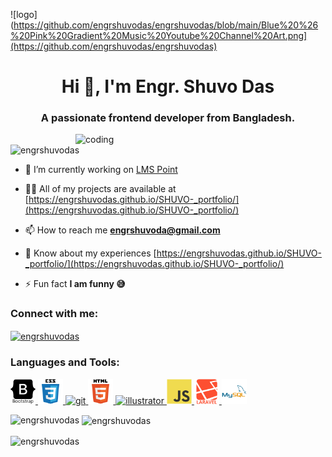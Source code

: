 ![logo](https://github.com/engrshuvodas/engrshuvodas/blob/main/Blue%20%26%20Pink%20Gradient%20Music%20Youtube%20Channel%20Art.png](https://github.com/engrshuvodas/engrshuvodas)
<h1 align="center">Hi 👋, I'm Engr. Shuvo Das</h1>
<h3 align="center">A passionate frontend developer from Bangladesh.</h3>
<img src="https://user-images.githubusercontent.com/55389276/140866485-8fb1c876-9a8f-4d6a-98dc-08c4981eaf70.gif" alt="coding" width="400px" align="right">
<!-- <img src"https://user-images.githubusercontent.com/55389276/140866485-8fb1c876-9a8f-4d6a-98dc-08c4981eaf70.gif" align="right" alt="coding" width="400"> -->
<p align="left"> <img src="https://komarev.com/ghpvc/?username=engrshuvodas&label=Profile%20views&color=0e75b6&style=flat" alt="engrshuvodas" /> </p>

- 🔭 I’m currently working on [LMS Point](https://engrshuvodas.github.io/Responsive-LMS-Website-using-HTML-CSS-JavaScript-Bootstrap-5-Shuvo/)

- 👨‍💻 All of my projects are available at [https://engrshuvodas.github.io/SHUVO-_portfolio/](https://engrshuvodas.github.io/SHUVO-_portfolio/)

- 📫 How to reach me **engrshuvoda@gmail.com**

- 📄 Know about my experiences [https://engrshuvodas.github.io/SHUVO-_portfolio/](https://engrshuvodas.github.io/SHUVO-_portfolio/)

- ⚡ Fun fact **I am funny 😅**

<h3 align="left">Connect with me:</h3>
<p align="left">
<a href="https://www.youtube.com/c/engrshuvodas" target="blank"><img align="center" src="https://raw.githubusercontent.com/rahuldkjain/github-profile-readme-generator/master/src/images/icons/Social/youtube.svg" alt="engrshuvodas" height="30" width="40" /></a>
</p>

<h3 align="left">Languages and Tools:</h3>
<p align="left"> <a href="https://getbootstrap.com" target="_blank" rel="noreferrer"> <img src="https://raw.githubusercontent.com/devicons/devicon/master/icons/bootstrap/bootstrap-plain-wordmark.svg" alt="bootstrap" width="40" height="40"/> </a> <a href="https://www.w3schools.com/css/" target="_blank" rel="noreferrer"> <img src="https://raw.githubusercontent.com/devicons/devicon/master/icons/css3/css3-original-wordmark.svg" alt="css3" width="40" height="40"/> </a> <a href="https://git-scm.com/" target="_blank" rel="noreferrer"> <img src="https://www.vectorlogo.zone/logos/git-scm/git-scm-icon.svg" alt="git" width="40" height="40"/> </a> <a href="https://www.w3.org/html/" target="_blank" rel="noreferrer"> <img src="https://raw.githubusercontent.com/devicons/devicon/master/icons/html5/html5-original-wordmark.svg" alt="html5" width="40" height="40"/> </a> <a href="https://www.adobe.com/in/products/illustrator.html" target="_blank" rel="noreferrer"> <img src="https://www.vectorlogo.zone/logos/adobe_illustrator/adobe_illustrator-icon.svg" alt="illustrator" width="40" height="40"/> </a> <a href="https://developer.mozilla.org/en-US/docs/Web/JavaScript" target="_blank" rel="noreferrer"> <img src="https://raw.githubusercontent.com/devicons/devicon/master/icons/javascript/javascript-original.svg" alt="javascript" width="40" height="40"/> </a> <a href="https://laravel.com/" target="_blank" rel="noreferrer"> <img src="https://raw.githubusercontent.com/devicons/devicon/master/icons/laravel/laravel-plain-wordmark.svg" alt="laravel" width="40" height="40"/> </a> <a href="https://www.mysql.com/" target="_blank" rel="noreferrer"> <img src="https://raw.githubusercontent.com/devicons/devicon/master/icons/mysql/mysql-original-wordmark.svg" alt="mysql" width="40" height="40"/> </a> </p>

<p><img align="left" src="https://github-readme-stats.vercel.app/api/top-langs?username=engrshuvodas&show_icons=true&locale=en&layout=compact" alt="engrshuvodas" /></p>

<p>&nbsp;<img align="center" src="https://github-readme-stats.vercel.app/api?username=engrshuvodas&show_icons=true&locale=en" alt="engrshuvodas" /></p>

<p><img align="center" src="https://github-readme-streak-stats.herokuapp.com/?user=engrshuvodas&" alt="engrshuvodas" /></p>
